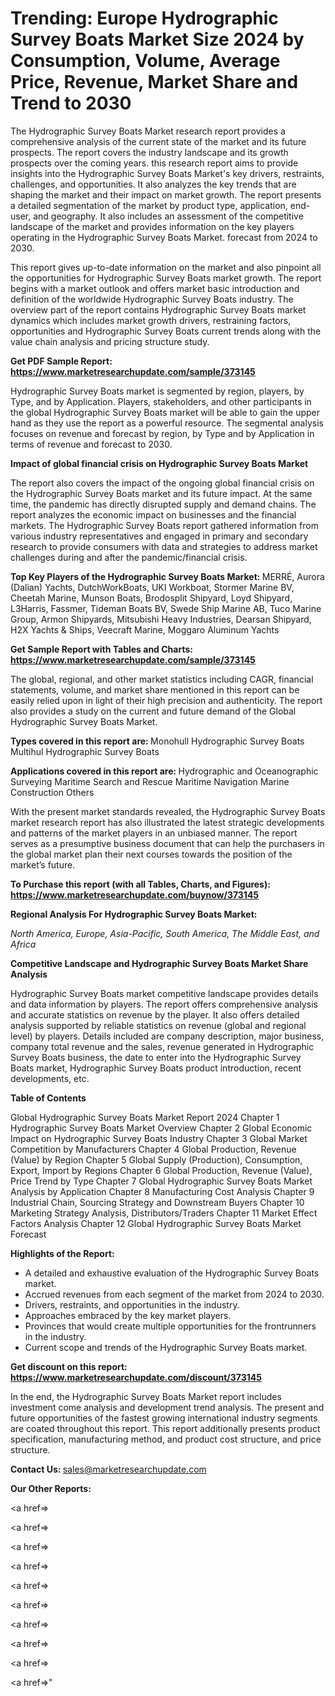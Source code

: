 # Trending: Europe Hydrographic Survey Boats Market Size 2024 by Consumption, Volume, Average Price, Revenue, Market Share and Trend to 2030

The Hydrographic Survey Boats Market research report provides a comprehensive analysis of the current state of the market and its future prospects. The report covers the industry landscape and its growth prospects over the coming years. this research report aims to provide insights into the Hydrographic Survey Boats Market's key drivers, restraints, challenges, and opportunities. It also analyzes the key trends that are shaping the market and their impact on market growth. The report presents a detailed segmentation of the market by product type, application, end-user, and geography. It also includes an assessment of the competitive landscape of the market and provides information on the key players operating in the Hydrographic Survey Boats Market. forecast from 2024 to 2030.

This report gives up-to-date information on the market and also pinpoint all the opportunities for Hydrographic Survey Boats market growth. The report begins with a market outlook and offers market basic introduction and definition of the worldwide Hydrographic Survey Boats industry. The overview part of the report contains Hydrographic Survey Boats market dynamics which includes market growth drivers, restraining factors, opportunities and Hydrographic Survey Boats current trends along with the value chain analysis and pricing structure study.

<strong><b>Get PDF Sample Report: <a href=https://www.marketresearchupdate.com/sample/373145>https://www.marketresearchupdate.com/sample/373145</a></b></strong>

Hydrographic Survey Boats market is segmented by region, players, by Type, and by Application. Players, stakeholders, and other participants in the global Hydrographic Survey Boats market will be able to gain the upper hand as they use the report as a powerful resource. The segmental analysis focuses on revenue and forecast by region, by Type and by Application in terms of revenue and forecast to 2030.

<strong><b>Impact of global financial crisis on Hydrographic Survey Boats Market</b></strong>

The report also covers the impact of the ongoing global financial crisis on the Hydrographic Survey Boats market and its future impact. At the same time, the pandemic has directly disrupted supply and demand chains. The report analyzes the economic impact on businesses and the financial markets. The Hydrographic Survey Boats report gathered information from various industry representatives and engaged in primary and secondary research to provide consumers with data and strategies to address market challenges during and after the pandemic/financial crisis.

<strong><b>Top Key Players of the Hydrographic Survey Boats Market:
</b></strong>MERRÉ, Aurora (Dalian) Yachts, DutchWorkBoats, UKI Workboat, Stormer Marine BV, Cheetah Marine, Munson Boats, Brodosplit Shipyard, Loyd Shipyard, L3Harris, Fassmer, Tideman Boats BV, Swede Ship Marine AB, Tuco Marine Group, Armon Shipyards, Mitsubishi Heavy Industries, Dearsan Shipyard, H2X Yachts & Ships, Veecraft Marine, Moggaro Aluminum Yachts<strong><b>
</b></strong>

<strong><b>Get Sample Report with Tables and Charts: <a href=https://www.marketresearchupdate.com/sample/373145>https://www.marketresearchupdate.com/sample/373145</a></b></strong>

The global, regional, and other market statistics including CAGR, financial statements, volume, and market share mentioned in this report can be easily relied upon in light of their high precision and authenticity. The report also provides a study on the current and future demand of the Global Hydrographic Survey Boats Market.

<strong><b>Types covered in this report are:
</b></strong>Monohull Hydrographic Survey Boats
Multihul Hydrographic Survey Boats<strong><b>
</b></strong>

<strong><b>Applications covered in this report are:
</b></strong>Hydrographic and Oceanographic Surveying
Maritime Search and Rescue
Maritime Navigation
Marine Construction
Others<strong><b>
</b></strong>

With the present market standards revealed, the Hydrographic Survey Boats market research report has also illustrated the latest strategic developments and patterns of the market players in an unbiased manner. The report serves as a presumptive business document that can help the purchasers in the global market plan their next courses towards the position of the market’s future.

<strong><b>To Purchase this report (with all Tables, Charts, and Figures): <a href=https://www.marketresearchupdate.com/buynow/373145>https://www.marketresearchupdate.com/buynow/373145</a></b></strong>

<strong><b>Regional Analysis For Hydrographic Survey Boats Market:</b></strong>

<em><i>North America, Europe, Asia-Pacific, South America, The Middle East, and Africa</i></em>

<strong><b>Competitive Landscape and Hydrographic Survey Boats Market Share Analysis</b></strong>

Hydrographic Survey Boats market competitive landscape provides details and data information by players. The report offers comprehensive analysis and accurate statistics on revenue by the player. It also offers detailed analysis supported by reliable statistics on revenue (global and regional level) by players. Details included are company description, major business, company total revenue and the sales, revenue generated in Hydrographic Survey Boats business, the date to enter into the Hydrographic Survey Boats market, Hydrographic Survey Boats product introduction, recent developments, etc.

<strong><b>Table of Contents</b></strong>

Global Hydrographic Survey Boats Market Report 2024
Chapter 1 Hydrographic Survey Boats Market Overview
Chapter 2 Global Economic Impact on Hydrographic Survey Boats Industry
Chapter 3 Global Market Competition by Manufacturers
Chapter 4 Global Production, Revenue (Value) by Region
Chapter 5 Global Supply (Production), Consumption, Export, Import by Regions
Chapter 6 Global Production, Revenue (Value), Price Trend by Type
Chapter 7 Global Hydrographic Survey Boats Market Analysis by Application
Chapter 8 Manufacturing Cost Analysis
Chapter 9 Industrial Chain, Sourcing Strategy and Downstream Buyers
Chapter 10 Marketing Strategy Analysis, Distributors/Traders
Chapter 11 Market Effect Factors Analysis
Chapter 12 Global Hydrographic Survey Boats Market Forecast

<strong><b>Highlights of the Report:</b></strong>

- A detailed and exhaustive evaluation of the Hydrographic Survey Boats market.
- Accrued revenues from each segment of the market from 2024 to 2030.
- Drivers, restraints, and opportunities in the industry.
- Approaches embraced by the key market players.
- Provinces that would create multiple opportunities for the frontrunners in the industry.
- Current scope and trends of the Hydrographic Survey Boats market.

<strong><b>Get discount on this report: <a href=https://www.marketresearchupdate.com/discount/373145>https://www.marketresearchupdate.com/discount/373145</a></b></strong>

In the end, the Hydrographic Survey Boats Market report includes investment come analysis and development trend analysis. The present and future opportunities of the fastest growing international industry segments are coated throughout this report. This report additionally presents product specification, manufacturing method, and product cost structure, and price structure.

<strong><b>Contact Us:
</b></strong>sales@marketresearchupdate.com

<strong>Our Other Reports:</strong>

<a href=></a>

<a href=></a>

<a href=></a>

<a href=></a>

<a href=></a>

<a href=></a>

<a href=></a>

<a href=></a>

<a href=></a>

<a href=></a>"
